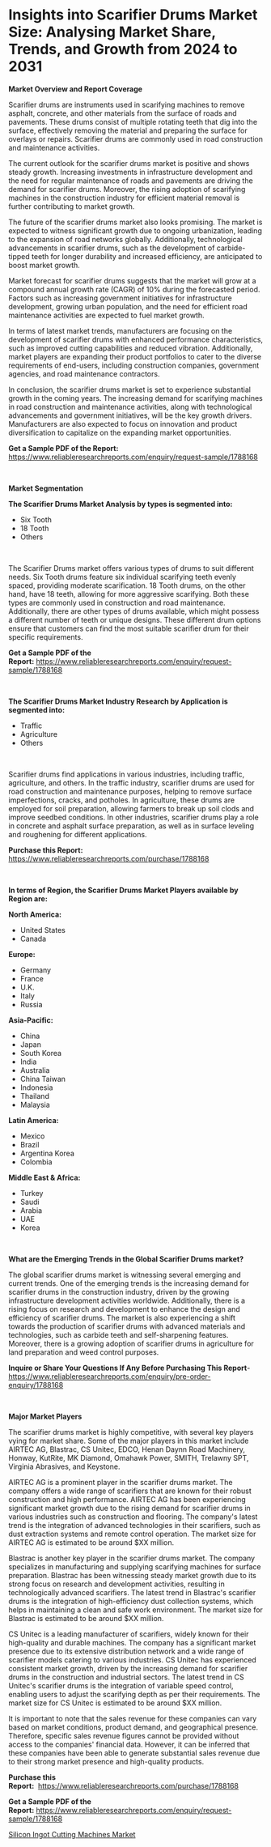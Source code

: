 <p><h1>Insights into Scarifier Drums Market Size: Analysing Market Share, Trends, and Growth from 2024 to 2031</h1></p><p><strong>Market Overview and Report Coverage</strong></p>
<p><p>Scarifier drums are instruments used in scarifying machines to remove asphalt, concrete, and other materials from the surface of roads and pavements. These drums consist of multiple rotating teeth that dig into the surface, effectively removing the material and preparing the surface for overlays or repairs. Scarifier drums are commonly used in road construction and maintenance activities.</p><p>The current outlook for the scarifier drums market is positive and shows steady growth. Increasing investments in infrastructure development and the need for regular maintenance of roads and pavements are driving the demand for scarifier drums. Moreover, the rising adoption of scarifying machines in the construction industry for efficient material removal is further contributing to market growth.</p><p>The future of the scarifier drums market also looks promising. The market is expected to witness significant growth due to ongoing urbanization, leading to the expansion of road networks globally. Additionally, technological advancements in scarifier drums, such as the development of carbide-tipped teeth for longer durability and increased efficiency, are anticipated to boost market growth.</p><p>Market forecast for scarifier drums suggests that the market will grow at a compound annual growth rate (CAGR) of 10% during the forecasted period. Factors such as increasing government initiatives for infrastructure development, growing urban population, and the need for efficient road maintenance activities are expected to fuel market growth.</p><p>In terms of latest market trends, manufacturers are focusing on the development of scarifier drums with enhanced performance characteristics, such as improved cutting capabilities and reduced vibration. Additionally, market players are expanding their product portfolios to cater to the diverse requirements of end-users, including construction companies, government agencies, and road maintenance contractors.</p><p>In conclusion, the scarifier drums market is set to experience substantial growth in the coming years. The increasing demand for scarifying machines in road construction and maintenance activities, along with technological advancements and government initiatives, will be the key growth drivers. Manufacturers are also expected to focus on innovation and product diversification to capitalize on the expanding market opportunities.</p></p>
<p><strong>Get a Sample PDF of the Report:</strong> <a href="https://www.reliableresearchreports.com/enquiry/request-sample/1788168">https://www.reliableresearchreports.com/enquiry/request-sample/1788168</a></p>
<p>&nbsp;</p>
<p><strong>Market Segmentation</strong></p>
<p><strong>The Scarifier Drums Market Analysis by types is segmented into:</strong></p>
<p><ul><li>Six Tooth</li><li>18 Tooth</li><li>Others</li></ul></p>
<p>&nbsp;</p>
<p><p>The Scarifier Drums market offers various types of drums to suit different needs. Six Tooth drums feature six individual scarifying teeth evenly spaced, providing moderate scarification. 18 Tooth drums, on the other hand, have 18 teeth, allowing for more aggressive scarifying. Both these types are commonly used in construction and road maintenance. Additionally, there are other types of drums available, which might possess a different number of teeth or unique designs. These different drum options ensure that customers can find the most suitable scarifier drum for their specific requirements.</p></p>
<p><strong>Get a Sample PDF of the Report:</strong>&nbsp;<a href="https://www.reliableresearchreports.com/enquiry/request-sample/1788168">https://www.reliableresearchreports.com/enquiry/request-sample/1788168</a></p>
<p>&nbsp;</p>
<p><strong>The Scarifier Drums Market Industry Research by Application is segmented into:</strong></p>
<p><ul><li>Traffic</li><li>Agriculture</li><li>Others</li></ul></p>
<p>&nbsp;</p>
<p><p>Scarifier drums find applications in various industries, including traffic, agriculture, and others. In the traffic industry, scarifier drums are used for road construction and maintenance purposes, helping to remove surface imperfections, cracks, and potholes. In agriculture, these drums are employed for soil preparation, allowing farmers to break up soil clods and improve seedbed conditions. In other industries, scarifier drums play a role in concrete and asphalt surface preparation, as well as in surface leveling and roughening for different applications.</p></p>
<p><strong>Purchase this Report:</strong>&nbsp; <a href="https://www.reliableresearchreports.com/purchase/1788168">https://www.reliableresearchreports.com/purchase/1788168</a></p>
<p>&nbsp;</p>
<p><strong>In terms of Region, the Scarifier Drums Market Players available by Region are:</strong></p>
<p>
    <p> <strong> North America: </strong>
        <ul>
            <li>United States</li>
            <li>Canada</li>
        </ul>
        </p> 
    <p> <strong> Europe: </strong>
        <ul>
            <li>Germany</li>
            <li>France</li>
            <li>U.K.</li>
            <li>Italy</li>
            <li>Russia</li>
        </ul>
        </p> 
    <p> <strong> Asia-Pacific: </strong>
        <ul>
            <li>China</li>
            <li>Japan</li>
            <li>South Korea</li>
            <li>India</li>
            <li>Australia</li>
            <li>China Taiwan</li>
            <li>Indonesia</li>
            <li>Thailand</li>
            <li>Malaysia</li>
        </ul>
        </p> 
    <p> <strong> Latin America: </strong>
        <ul>
            <li>Mexico</li>
            <li>Brazil</li>
            <li>Argentina Korea</li>
            <li>Colombia</li>
        </ul>
        </p> 
    <p> <strong> Middle East & Africa: </strong>
        <ul>
            <li>Turkey</li>
            <li>Saudi</li>
            <li>Arabia</li>
            <li>UAE</li>
            <li>Korea</li>
        </ul>
    </p>
    </p>
<p>&nbsp;</p>
<p><strong>What are the Emerging Trends in the Global Scarifier Drums market?</strong></p>
<p><p>The global scarifier drums market is witnessing several emerging and current trends. One of the emerging trends is the increasing demand for scarifier drums in the construction industry, driven by the growing infrastructure development activities worldwide. Additionally, there is a rising focus on research and development to enhance the design and efficiency of scarifier drums. The market is also experiencing a shift towards the production of scarifier drums with advanced materials and technologies, such as carbide teeth and self-sharpening features. Moreover, there is a growing adoption of scarifier drums in agriculture for land preparation and weed control purposes.</p></p>
<p><strong>Inquire or Share Your Questions If Any Before Purchasing This Report</strong>- <a href="https://www.reliableresearchreports.com/enquiry/pre-order-enquiry/1788168">https://www.reliableresearchreports.com/enquiry/pre-order-enquiry/1788168</a></p>
<p>&nbsp;</p>
<p><strong>Major Market Players</strong></p>
<p><p>The scarifier drums market is highly competitive, with several key players vying for market share. Some of the major players in this market include AIRTEC AG, Blastrac, CS Unitec, EDCO, Henan Daynn Road Machinery, Honway, KutRite, MK Diamond, Omahawk Power, SMITH, Trelawny SPT, Virginia Abrasives, and Keystone.</p><p>AIRTEC AG is a prominent player in the scarifier drums market. The company offers a wide range of scarifiers that are known for their robust construction and high performance. AIRTEC AG has been experiencing significant market growth due to the rising demand for scarifier drums in various industries such as construction and flooring. The company's latest trend is the integration of advanced technologies in their scarifiers, such as dust extraction systems and remote control operation. The market size for AIRTEC AG is estimated to be around $XX million.</p><p>Blastrac is another key player in the scarifier drums market. The company specializes in manufacturing and supplying scarifying machines for surface preparation. Blastrac has been witnessing steady market growth due to its strong focus on research and development activities, resulting in technologically advanced scarifiers. The latest trend in Blastrac's scarifier drums is the integration of high-efficiency dust collection systems, which helps in maintaining a clean and safe work environment. The market size for Blastrac is estimated to be around $XX million.</p><p>CS Unitec is a leading manufacturer of scarifiers, widely known for their high-quality and durable machines. The company has a significant market presence due to its extensive distribution network and a wide range of scarifier models catering to various industries. CS Unitec has experienced consistent market growth, driven by the increasing demand for scarifier drums in the construction and industrial sectors. The latest trend in CS Unitec's scarifier drums is the integration of variable speed control, enabling users to adjust the scarifying depth as per their requirements. The market size for CS Unitec is estimated to be around $XX million.</p><p>It is important to note that the sales revenue for these companies can vary based on market conditions, product demand, and geographical presence. Therefore, specific sales revenue figures cannot be provided without access to the companies' financial data. However, it can be inferred that these companies have been able to generate substantial sales revenue due to their strong market presence and high-quality products.</p></p>
<p><strong>Purchase this Report:</strong>&nbsp;&nbsp;<a href="https://www.reliableresearchreports.com/purchase/1788168">https://www.reliableresearchreports.com/purchase/1788168</a></p>
<p></p>
<p><strong>Get a Sample PDF of the Report:</strong>&nbsp;<a href="https://www.reliableresearchreports.com/enquiry/request-sample/1788168">https://www.reliableresearchreports.com/enquiry/request-sample/1788168</a></p>
<p><p><a href="https://github.com/khayangel/Market-Research-Report-List-1/blob/main/silicon-ingot-cutting-machines-market.md">Silicon Ingot Cutting Machines Market</a></p></p>